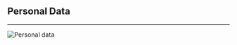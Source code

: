<h2>Personal Data</h2>
<hr>
<img src="https://laceyssolicitors.co.uk/wp-content/uploads/2016/10/personal-data.jpg" alt="Personal data">